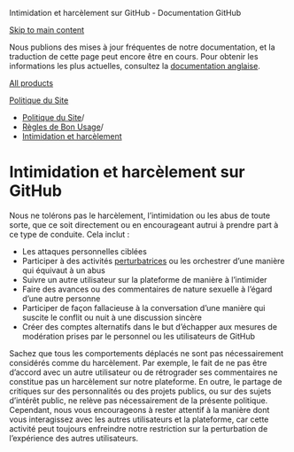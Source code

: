 Intimidation et harcèlement sur GitHub - Documentation GitHub

[Skip to main content](#main-content)

Nous publions des mises à jour fréquentes de notre documentation, et la traduction de cette page peut encore être en cours. Pour obtenir les informations les plus actuelles, consultez la [documentation anglaise](/en).

[All products](/fr)

[Politique du Site](/fr/site-policy)

* [Politique du Site](/fr/site-policy)/
* [Règles de Bon Usage](/fr/site-policy/acceptable-use-policies)/
* [Intimidation et harcèlement](/fr/site-policy/acceptable-use-policies/github-bullying-and-harassment)

Intimidation et harcèlement sur GitHub
==========

Nous ne tolérons pas le harcèlement, l’intimidation ou les abus de toute sorte, que ce soit directement ou en encourageant autrui à prendre part à ce type de conduite. Cela inclut :

* Les attaques personnelles ciblées
* Participer à des activités [perturbatrices](/fr/site-policy/acceptable-use-policies/github-disrupting-the-experience-of-other-users) ou les orchestrer d’une manière qui équivaut à un abus
* Suivre un autre utilisateur sur la plateforme de manière à l’intimider
* Faire des avances ou des commentaires de nature sexuelle à l’égard d’une autre personne
* Participer de façon fallacieuse à la conversation d’une manière qui suscite le conflit ou nuit à une discussion sincère
* Créer des comptes alternatifs dans le but d’échapper aux mesures de modération prises par le personnel ou les utilisateurs de GitHub

Sachez que tous les comportements déplacés ne sont pas nécessairement considérés comme du harcèlement. Par exemple, le fait de ne pas être d’accord avec un autre utilisateur ou de rétrograder ses commentaires ne constitue pas un harcèlement sur notre plateforme. En outre, le partage de critiques sur des personnalités ou des projets publics, ou sur des sujets d’intérêt public, ne relève pas nécessairement de la présente politique. Cependant, nous vous encourageons à rester attentif à la manière dont vous interagissez avec les autres utilisateurs et la plateforme, car cette activité peut toujours enfreindre notre restriction sur la perturbation de l’expérience des autres utilisateurs.
